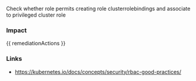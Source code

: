 
Check whether role permits creating role clusterrolebindings and associate to privileged cluster role

### Impact
<!-- Add Impact here -->

<!-- DO NOT CHANGE -->
{{ remediationActions }}

### Links
- https://kubernetes.io/docs/concepts/security/rbac-good-practices/


